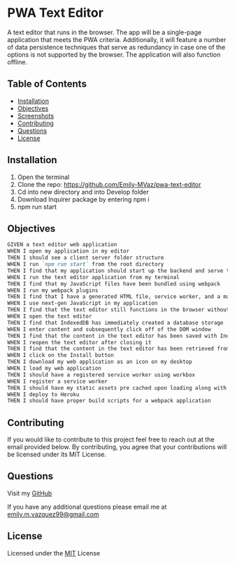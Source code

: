# PWA Text Editor

A text editor that runs in the browser. The app will be a single-page application that meets the PWA criteria. Additionally, it will feature a number of data persistence techniques that serve as redundancy in case one of the options is not supported by the browser. The application will also function offline.

## Table of Contents

- [Installation](#installation)
- [Objectives](#objectives)
- [Screenshots](#screenshots)
- [Contributing](#contributing)
- [Questions](#questions)
- [License](#license)

## Installation

1. Open the terminal
2. Clone the repo: https://github.com/Emily-MVaz/pwa-text-editor
3. Cd into new directory and into Develop folder
4. Download Inquirer package by entering npm i
5. npm run start

## Objectives

```md
GIVEN a text editor web application
WHEN I open my application in my editor
THEN I should see a client server folder structure
WHEN I run `npm run start` from the root directory
THEN I find that my application should start up the backend and serve the client
WHEN I run the text editor application from my terminal
THEN I find that my JavaScript files have been bundled using webpack
WHEN I run my webpack plugins
THEN I find that I have a generated HTML file, service worker, and a manifest file
WHEN I use next-gen JavaScript in my application
THEN I find that the text editor still functions in the browser without errors
WHEN I open the text editor
THEN I find that IndexedDB has immediately created a database storage
WHEN I enter content and subsequently click off of the DOM window
THEN I find that the content in the text editor has been saved with IndexedDB
WHEN I reopen the text editor after closing it
THEN I find that the content in the text editor has been retrieved from our IndexedDB
WHEN I click on the Install button
THEN I download my web application as an icon on my desktop
WHEN I load my web application
THEN I should have a registered service worker using workbox
WHEN I register a service worker
THEN I should have my static assets pre cached upon loading along with subsequent pages and static assets
WHEN I deploy to Heroku
THEN I should have proper build scripts for a webpack application
```

## Contributing


If you would like to contribute to this project feel free to reach out at the email provided below. By contributing, you agree that your contributions will be licensed under its MIT License.

## Questions


Visit my [GitHub](https://github.com/Emily-MVaz)
  
If you have any additional questions please email me at emily.m.vazquez99@gmail.com

## License

Licensed under the [MIT](https://choosealicense.com/licenses/mit/) License

